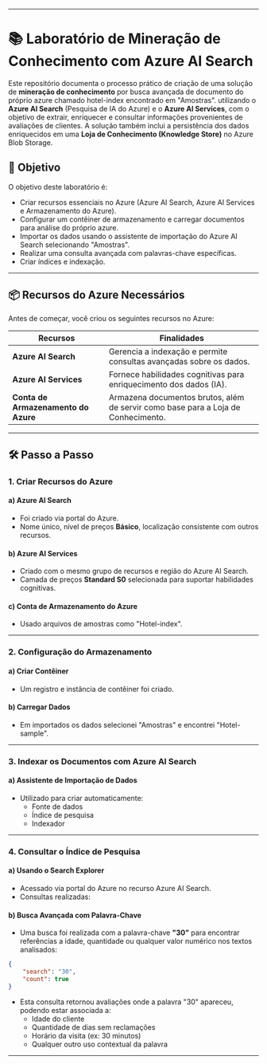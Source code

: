 
---

# 📚 Laboratório de Mineração de Conhecimento com Azure AI Search

Este repositório documenta o processo prático de criação de uma solução de **mineração de conhecimento** por busca avançada de documento do próprio azure chamado hotel-index encontrado em "Amostras". utilizando o **Azure AI Search** (Pesquisa de IA do Azure) e o **Azure AI Services**, com o objetivo de extrair, enriquecer e consultar informações provenientes de avaliações de clientes. A solução também inclui a persistência dos dados enriquecidos em uma **Loja de Conhecimento (Knowledge Store)** no Azure Blob Storage.

## 🔧 Objetivo

O objetivo deste laboratório é:

- Criar recursos essenciais no Azure (Azure AI Search, Azure AI Services e Armazenamento do Azure).
- Configurar um contêiner de armazenamento e carregar documentos para análise do próprio azure.
- Importar os dados usando o assistente de importação do Azure AI Search selecionando "Amostras".
- Realizar uma consulta avançada com palavras-chave específicas.
- Criar índices e indexação.

---

## 📦 Recursos do Azure Necessários

Antes de começar, você criou os seguintes recursos no Azure:

| Recursos | Finalidades |
|--------|------------|
| **Azure AI Search** | Gerencia a indexação e permite consultas avançadas sobre os dados. |
| **Azure AI Services** | Fornece habilidades cognitivas para enriquecimento dos dados (IA). |
| **Conta de Armazenamento do Azure** | Armazena documentos brutos, além de servir como base para a Loja de Conhecimento. |

---

## 🛠️ Passo a Passo

### 1. **Criar Recursos do Azure**

#### a) Azure AI Search

- Foi criado via portal do Azure.
- Nome único, nível de preços **Básico**, localização consistente com outros recursos.

#### b) Azure AI Services

- Criado com o mesmo grupo de recursos e região do Azure AI Search.
- Camada de preços **Standard S0** selecionada para suportar habilidades cognitivas.

#### c) Conta de Armazenamento do Azure

- Usado arquivos de amostras como "Hotel-index".
  
---

### 2. **Configuração do Armazenamento**

#### a) Criar Contêiner

- Um registro e instância de contêiner foi criado.

#### b) Carregar Dados

- Em importados os dados selecionei "Amostras" e encontrei "Hotel-sample".

---

### 3. **Indexar os Documentos com Azure AI Search**

#### a) Assistente de Importação de Dados

- Utilizado para criar automaticamente:
  - Fonte de dados
  - Índice de pesquisa
  - Indexador
    
---

### 4. **Consultar o Índice de Pesquisa**

#### a) Usando o Search Explorer

- Acessado via portal do Azure no recurso Azure AI Search.
- Consultas realizadas:

#### b) Busca Avançada com Palavra-Chave
- Uma busca foi realizada com a palavra-chave **"30"** para encontrar referências a idade, quantidade ou qualquer valor numérico nos textos analisados:
```json
{
    "search": "30",
    "count": true
}
```

- Esta consulta retornou avaliações onde a palavra "30" apareceu, podendo estar associada a:
  - Idade do cliente
  - Quantidade de dias sem reclamações
  - Horário da visita (ex: 30 minutos)
  - Qualquer outro uso contextual da palavra

---

